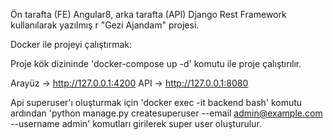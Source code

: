 Ön tarafta (FE) Angular8, arka tarafta (API) Django Rest Framework kullanılarak yazılmış r "Gezi Ajandam" projesi.

Docker ile projeyi çalıştırmak:

Proje kök dizininde 'docker-compose up -d' komutu ile proje çalıştırılır.

Arayüz -> http://127.0.0.1:4200 
API -> http://127.0.0.1:8080

Api superuser'ı oluşturmak için 'docker exec -it backend bash' komutu ardından 'python manage.py createsuperuser --email admin@example.com --username admin' komutları girilerek super user oluşturulur.
